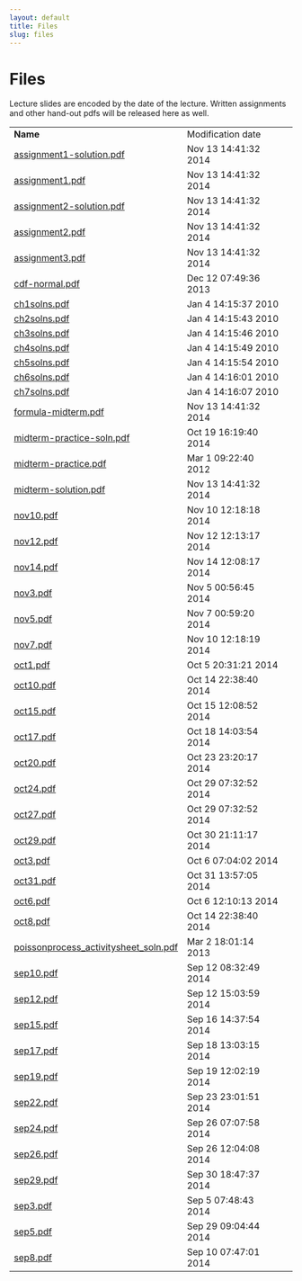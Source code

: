 ```yaml
---
layout: default
title: Files
slug: files
---
```


Files
=====

Lecture slides are encoded by the date of the lecture. Written assignments and other hand-out pdfs will be released here as well.

<table> <tr> <td><b>Name</b><td>Modification date</td><td> <tr><td><a href="files/assignment1-solution.pdf">assignment1-solution.pdf</td></td><td>Nov 13 14:41:32 2014</td></tr> <tr><td><a href="files/assignment1.pdf">assignment1.pdf</td></td><td>Nov 13 14:41:32 2014</td></tr> <tr><td><a href="files/assignment2-solution.pdf">assignment2-solution.pdf</td></td><td>Nov 13 14:41:32 2014</td></tr> <tr><td><a href="files/assignment2.pdf">assignment2.pdf</td></td><td>Nov 13 14:41:32 2014</td></tr> <tr><td><a href="files/assignment3.pdf">assignment3.pdf</td></td><td>Nov 13 14:41:32 2014</td></tr> <tr><td><a href="files/cdf-normal.pdf">cdf-normal.pdf</td></td><td>Dec 12 07:49:36 2013</td></tr> <tr><td><a href="files/ch1solns.pdf">ch1solns.pdf</td></td><td>Jan 4 14:15:37 2010</td></tr> <tr><td><a href="files/ch2solns.pdf">ch2solns.pdf</td></td><td>Jan 4 14:15:43 2010</td></tr> <tr><td><a href="files/ch3solns.pdf">ch3solns.pdf</td></td><td>Jan 4 14:15:46 2010</td></tr> <tr><td><a href="files/ch4solns.pdf">ch4solns.pdf</td></td><td>Jan 4 14:15:49 2010</td></tr> <tr><td><a href="files/ch5solns.pdf">ch5solns.pdf</td></td><td>Jan 4 14:15:54 2010</td></tr> <tr><td><a href="files/ch6solns.pdf">ch6solns.pdf</td></td><td>Jan 4 14:16:01 2010</td></tr> <tr><td><a href="files/ch7solns.pdf">ch7solns.pdf</td></td><td>Jan 4 14:16:07 2010</td></tr> <tr><td><a href="files/formula-midterm.pdf">formula-midterm.pdf</td></td><td>Nov 13 14:41:32 2014</td></tr> <tr><td><a href="files/midterm-practice-soln.pdf">midterm-practice-soln.pdf</td></td><td>Oct 19 16:19:40 2014</td></tr> <tr><td><a href="files/midterm-practice.pdf">midterm-practice.pdf</td></td><td>Mar 1 09:22:40 2012</td></tr> <tr><td><a href="files/midterm-solution.pdf">midterm-solution.pdf</td></td><td>Nov 13 14:41:32 2014</td></tr> <tr><td><a href="files/nov10.pdf">nov10.pdf</td></td><td>Nov 10 12:18:18 2014</td></tr> <tr><td><a href="files/nov12.pdf">nov12.pdf</td></td><td>Nov 12 12:13:17 2014</td></tr> <tr><td><a href="files/nov14.pdf">nov14.pdf</td></td><td>Nov 14 12:08:17 2014</td></tr> <tr><td><a href="files/nov3.pdf">nov3.pdf</td></td><td>Nov 5 00:56:45 2014</td></tr> <tr><td><a href="files/nov5.pdf">nov5.pdf</td></td><td>Nov 7 00:59:20 2014</td></tr> <tr><td><a href="files/nov7.pdf">nov7.pdf</td></td><td>Nov 10 12:18:19 2014</td></tr> <tr><td><a href="files/oct1.pdf">oct1.pdf</td></td><td>Oct 5 20:31:21 2014</td></tr> <tr><td><a href="files/oct10.pdf">oct10.pdf</td></td><td>Oct 14 22:38:40 2014</td></tr> <tr><td><a href="files/oct15.pdf">oct15.pdf</td></td><td>Oct 15 12:08:52 2014</td></tr> <tr><td><a href="files/oct17.pdf">oct17.pdf</td></td><td>Oct 18 14:03:54 2014</td></tr> <tr><td><a href="files/oct20.pdf">oct20.pdf</td></td><td>Oct 23 23:20:17 2014</td></tr> <tr><td><a href="files/oct24.pdf">oct24.pdf</td></td><td>Oct 29 07:32:52 2014</td></tr> <tr><td><a href="files/oct27.pdf">oct27.pdf</td></td><td>Oct 29 07:32:52 2014</td></tr> <tr><td><a href="files/oct29.pdf">oct29.pdf</td></td><td>Oct 30 21:11:17 2014</td></tr> <tr><td><a href="files/oct3.pdf">oct3.pdf</td></td><td>Oct 6 07:04:02 2014</td></tr> <tr><td><a href="files/oct31.pdf">oct31.pdf</td></td><td>Oct 31 13:57:05 2014</td></tr> <tr><td><a href="files/oct6.pdf">oct6.pdf</td></td><td>Oct 6 12:10:13 2014</td></tr> <tr><td><a href="files/oct8.pdf">oct8.pdf</td></td><td>Oct 14 22:38:40 2014</td></tr> <tr><td><a href="files/poissonprocess_activitysheet_soln.pdf">poissonprocess_activitysheet_soln.pdf</td></td><td>Mar 2 18:01:14 2013</td></tr> <tr><td><a href="files/sep10.pdf">sep10.pdf</td></td><td>Sep 12 08:32:49 2014</td></tr> <tr><td><a href="files/sep12.pdf">sep12.pdf</td></td><td>Sep 12 15:03:59 2014</td></tr> <tr><td><a href="files/sep15.pdf">sep15.pdf</td></td><td>Sep 16 14:37:54 2014</td></tr> <tr><td><a href="files/sep17.pdf">sep17.pdf</td></td><td>Sep 18 13:03:15 2014</td></tr> <tr><td><a href="files/sep19.pdf">sep19.pdf</td></td><td>Sep 19 12:02:19 2014</td></tr> <tr><td><a href="files/sep22.pdf">sep22.pdf</td></td><td>Sep 23 23:01:51 2014</td></tr> <tr><td><a href="files/sep24.pdf">sep24.pdf</td></td><td>Sep 26 07:07:58 2014</td></tr> <tr><td><a href="files/sep26.pdf">sep26.pdf</td></td><td>Sep 26 12:04:08 2014</td></tr> <tr><td><a href="files/sep29.pdf">sep29.pdf</td></td><td>Sep 30 18:47:37 2014</td></tr> <tr><td><a href="files/sep3.pdf">sep3.pdf</td></td><td>Sep 5 07:48:43 2014</td></tr> <tr><td><a href="files/sep5.pdf">sep5.pdf</td></td><td>Sep 29 09:04:44 2014</td></tr> <tr><td><a href="files/sep8.pdf">sep8.pdf</td></td><td>Sep 10 07:47:01 2014</td></tr> <!-- generated --></table>
